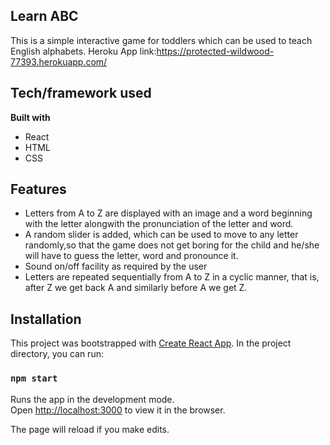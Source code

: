 ## Learn ABC
This is a simple interactive game for toddlers which can be used to teach English alphabets. 
Heroku App link:https://protected-wildwood-77393.herokuapp.com/

## Tech/framework used
<b>Built with</b>
- React
- HTML
- CSS

## Features
- Letters from A to Z are displayed with an image and a word beginning with the letter alongwith the pronunciation of the letter and word.
- A random slider is added, which can be used to move to any letter randomly,so that the game does not get boring for the child and he/she will have to guess the letter, word and pronounce it.
- Sound on/off facility as required by the user
- Letters are repeated sequentially from A to Z in a cyclic manner, that is, after Z we get back A and similarly before A we get Z.

## Installation
This project was bootstrapped with [Create React App](https://github.com/facebook/create-react-app).
In the project directory, you can run:
### `npm start`

Runs the app in the development mode.<br />
Open [http://localhost:3000](http://localhost:3000) to view it in the browser.

The page will reload if you make edits.<br />


